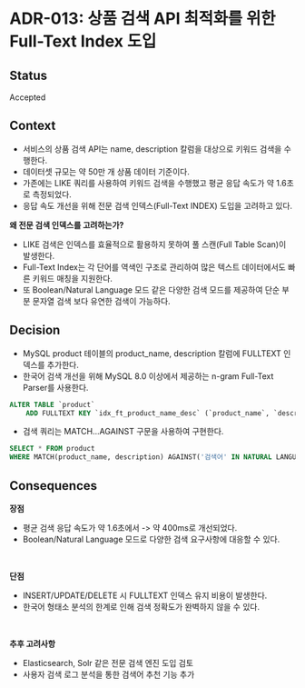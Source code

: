 # ADR-013: 상품 검색 API 최적화를 위한 Full-Text Index 도입

## Status

Accepted

## Context

- 서비스의 상품 검색 API는 name, description 칼럼을 대상으로 키워드 검색을 수행한다.
- 데이터셋 규모는 약 50만 개 상품 데이터 기준이다.
- 가존에는 LIKE 쿼리를 사용하여 키워드 검색을 수행했고 평균 응답 속도가 약 1.6초로 측정되었다.
- 응답 속도 개선을 위해 전문 검색 인덱스(Full-Text INDEX) 도입을 고려하고 있다.

**왜 전문 검색 인덱스를 고려하는가?**
- LIKE 검색은 인덱스를 효율적으로 활용하지 못하여 풀 스캔(Full Table Scan)이 발생한다.
- Full-Text Index는 각 단어를 역색인 구조로 관리하여 많은 텍스트 데이터에서도 빠른 키워드 매칭을 지원한다.
- 또 Boolean/Natural Language 모드 같은 다양한 검색 모드를 제공하여 단순 부분 문자열 검색 보다 유연한 검색이 가능하다.

## Decision

- MySQL product 테이블의 product_name, description 칼럼에 FULLTEXT 인덱스를 추가한다.
- 한국어 검색 개선을 위해 MySQL 8.0 이상에서 제공하는 n-gram Full-Text Parser를 사용한다.
```sql
ALTER TABLE `product`
    ADD FULLTEXT KEY `idx_ft_product_name_desc` (`product_name`, `description`) WITH PARSER ngram;
```

- 검색 쿼리는 MATCH...AGAINST 구문을 사용하여 구현한다.
```sql
SELECT * FROM product
WHERE MATCH(product_name, description) AGAINST('검색어' IN NATURAL LANGUAGE MODE);
```

## Consequences
**장점**
- 평균 검색 응답 속도가 약 1.6초에서 -> 약 400ms로 개선되었다.
- Boolean/Natural Language 모드로 다양한 검색 요구사항에 대응할 수 있다.

<br/>

**단점**
- INSERT/UPDATE/DELETE 시 FULLTEXT 인덱스 유지 비용이 발생한다.
- 한국어 형태소 분석의 한계로 인해 검색 정확도가 완벽하지 않을 수 있다.

<br/>

**추후 고려사항**
- Elasticsearch, Solr 같은 전문 검색 엔진 도입 검토
- 사용자 검색 로그 분석을 통한 검색어 추천 기능 추가
